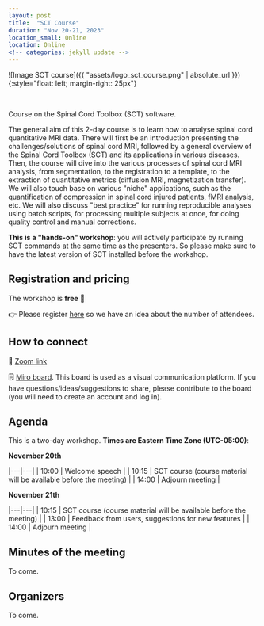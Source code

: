 ```yaml
---
layout: post
title:  "SCT Course"
duration: "Nov 20-21, 2023"
location_small: Online
location: Online
<!-- categories: jekyll update -->
---
```


![Image SCT course]({{ "assets/logo_sct_course.png" | absolute_url }}){:style="float: left; margin-right: 25px"}

&nbsp;
&nbsp;

Course on the Spinal Cord Toolbox (SCT) software.

The general aim of this 2-day course is to learn how to analyse spinal cord quantitative MRI data. There will first be an introduction presenting the challenges/solutions of spinal cord MRI, followed by a general overview of the Spinal Cord Toolbox (SCT) and its applications in various diseases. Then, the course will dive into the various processes of spinal cord MRI analysis, from segmentation, to the registration to a template, to the extraction of quantitative metrics (diffusion MRI, magnetization transfer). We will also touch base on various "niche" applications, such as the quantification of compression in spinal cord injured patients, fMRI analysis, etc. We will also discuss "best practice" for running reproducible analyses using batch scripts, for processing multiple subjects at once, for doing quality control and manual corrections.

**This is a "hands-on" workshop**: you will actively participate by running SCT commands at the same time as the presenters. So please make sure to have the latest version of SCT installed before the workshop.

## Registration and pricing

The workshop is **free** 🙂

👉 Please register [here](https://forms.gle/oK4NrRgHPQB7EuGA8) so we have an idea about the number of attendees.


## How to connect

🎥 [Zoom link](https://polymtl-ca.zoom.us/j/87975574519)

🗒 [Miro board](https://miro.com/app/board/uXjVM0Q5dbY=/?share_link_id=203499920049). This board is used as a visual communication platform. If you have questions/ideas/suggestions to share, please contribute to the board (you will need to create an account and log in). 


## Agenda

This is a two-day workshop. **Times are Eastern Time Zone (UTC-05:00)**:


**November 20th**

|---|---|
| 10:00 | Welcome speech |
| 10:15 | SCT course (course material will be available before the meeting) |
| 14:00 | Adjourn meeting |

**November 21th**

|---|---|
| 10:15 | SCT course (course material will be available before the meeting) |
| 13:00 | Feedback from users, suggestions for new features |
| 14:00 | Adjourn meeting |

## Minutes of the meeting

To come.

## Organizers

To come.
